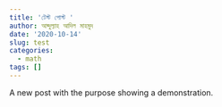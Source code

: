 ```yaml
---
title: 'টেস্ট পোস্ট '
author: আব্দুল্যাহ আদিল মাহমুদ
date: '2020-10-14'
slug: test
categories:
  - math
tags: []
---
```


A new post with the purpose showing a demonstration. 